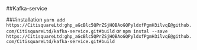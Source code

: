 ##Kafka-service

###installation
    `yarn add https://CitisquareLtd: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@github.com/CitisquareLtd/kafka-service.git#build`
    or 
    `npm instal --save https://CitisquareLtd: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@github.com/CitisquareLtd/kafka-service.git#build`